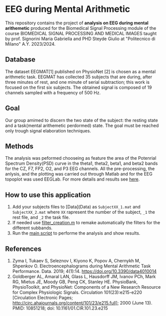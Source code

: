 # EEG during Mental Arithmetic
This repository contains the project of **analysis on EEG during mental arithemetic** produced for the Biomedical Signal Processing module of the course BIOMEDICAL SIGNAL PROCESSING AND MEDICAL IMAGES taught by prof. Signorini Maria Gabriella and PHD Steyde Giulio at "Politecnico di Milano" A.Y. 2023/2024.

## Database
The dataset EEGMAT[1] published on PhysioNet [2] is
chosen as a mental arithmetic task. EEGMAT has collected 35
subjects that are during, after three minutes of rest, and one
minute of serial subtraction; this work is focused on the first six
subjects. The obtained signal is composed of 19 channels
sampled with a frequency of 500 Hz.

## Goal
Our group amimed to discern the two state of the subject: the resting state and a task(mental arithemetic perdormed) state. The goal must be reached only trough signal elaboration techniques.

## Methods
The analysis was peformed chooseing as feature the area of the Potenrial Spectrum Density(PSD) curve in the theta1, theta2, beta1, and beta2 bands for the CZ, F7, FP2, O2, and P3 EEG channels.
All the pre-processing, the anlysis, and the plotting was carried out through Matlab and for the EEG topoplot was used EEGLab.
For more details and results see [here](docs\abstract.md).

## How to use this application
1. Add your subjects files to [Data](Data\) as `SubjectXX_1.mat` and `SubjectXX_2.mat` where `XX` rapresent the number of the subject, `_1` the rest file, and `_2` the task file.
2. If needed use [filter_creation.m](filter_creation.m) to remake automatically the filters for the different subbands. 
3. Run the [main script](main.m) to performe the analysis and show results.

## References
1. Zyma I, Tukaev S, Seleznov I, Kiyono K, Popov A, Chernykh M,
Shpenkov O. Electroencephalograms during Mental Arithmetic Task
Performance. Data. 2019; 4(1):14. https://doi.org/10.3390/data4010014
2. Goldberger AL, Amaral LAN, Glass L, Hausdorff JM, Ivanov PCh, Mark
RG, Mietus JE, Moody GB, Peng CK, Stanley HE. PhysioBank,
PhysioToolkit, and PhysioNet: Components of a New Research Resource
for Complex Physiologic Signals. Circulation 101(23):e215-e220 [Circulation Electronic Pages;
http://circ.ahajournals.org/content/101/23/e215.full]; 2000 (June 13).
PMID: 10851218; doi: 10.1161/01.CIR.101.23.e215
